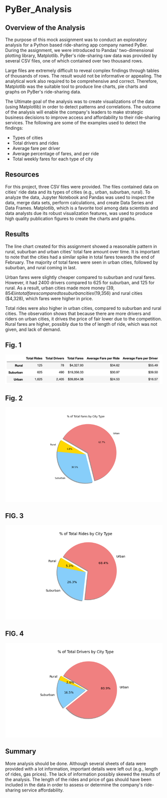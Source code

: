 # PyBer_Analysis


## Overview of the Analysis

The purpose of this mock assignment was to conduct an exploratory analysis for a Python based ride-sharing app company named PyBer. During the assignment, we were introduced to Pandas' two-dimensional plotting library, Matplotlib. PyBer's ride-sharing raw data was provided by several CSV files, one of which contained over two thousand rows. 

Large files are extremely difficult to reveal complex findings through tables of thousands of rows. The result would not be informative or appealing. The analytical work also required to be comprehensive and correct. Therefore, Matplotlib was the suitable tool to produce line charts, pie charts and graphs on PyBer's ride-sharing data. 

The Ultimate goal of the analysis was to create visualizations of the data (using Matplotlib) in order to detect patterns and correlations. The outcome of the analysis will enable the company's leaders to make strategic business decisions to improve access and affordability to their ride-sharing services. The following are some of the examples used to detect the findings:

- Types of cities
- Total drivers and rides
- Average fare per driver
- Average percentage of fares, and per ride
- Total weekly fares for each type of city


## Resources

For this project, three CSV files were provided. The files contained data on cities' ride data and its types of cities (e.g., urban, suburban, rural). To analyze the data, Jupyter Notebook and Pandas was used to inspect the data, merge data sets, perform calculations, and create Data Series and Data Frames. Matplotlib, which is a favorite tool among data scientists and data analysts due its robust visualization features, was used to produce high quality publication figures to create the charts and graphs. 


## Results

The line chart created for this assignment showed a reasonable pattern in rural, suburban and urban cities' total fare amount over time. It is important to note that the cities had a similar spike in total fares towards the end of February. The majority of total fares were seen in urban cities, followed by suburban, and rural coming in last. 

Urban fares were slightly cheaper compared to suburban and rural fares. However, it had 2400 drivers compared to 625 for suburban, and 125 for rural. As a result, urban cities made more money ($39,854) in total fares compared to suburban cities ($19,356) and rural cities ($4,328), which fares were higher in price. 

Total rides were also higher in urban cities, compared to suburban and rural cities. The observation shows that because there are more drivers and riders on urban cities, it drives the price of fair lower due to the competition. Rural fares are higher, possibly due to the of length of ride, which was not given, and lack of demand.



## Fig. 1

![summary.PNG](analysis/summary.png)

## Fig. 2

![Fig5.PNG](analysis/Fig5.png)

## FIG. 3

![Fig6.PNG](analysis/Fig6.png)

## FIG. 4

![Fig7.PNG](analysis/Fig7.png)


## Summary

More analysis should be done. Although several sheets  of data were provided with a lot information, important details were left out (e.g., length of rides, gas prices). The lack of information possibly skewed the results of the analysis. The length of the rides and  price of gas should have been included in the data in order to assess or determine the company's ride-sharing service affordability. 







